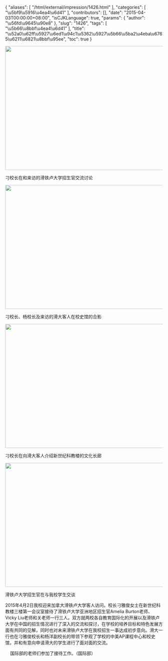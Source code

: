 {
    "aliases": [
        "/html/external/impression/1426.html"
    ],
    "categories": [
        "\u5bf9\u5916\u4ea4\u6d41"
    ],
    "contributors": [],
    "date": "2015-04-03T00:00:00+08:00",
    "isCJKLanguage": true,
    "params": {
        "author": "\u56fd\u9645\u90e8"
    },
    "slug": "1426",
    "tags": [
        "\u5b66\u8bbf\u4ea4\u6d41"
    ],
    "title": "\u52a0\u62ff\u5927\u6ed1\u94c1\u5362\u5927\u5b66\u5ba2\u4eba\u6765\u6211\u6821\u8bbf\u95ee",
    "toc": true
}


<img
    src="https://cdn.tfls.online/mirror/full/e8fabee83b8d47eb026422a93dcfc283b8adb038.jpg"
    style="display:block;margin-left:auto;margin-right:auto;"
    decoding="async"
    fetchpriority="auto"
    loading="lazy"
    height="397"
    width="600"
/>




刁校长在和来访的滑铁卢大学招生官交流讨论





<img
    src="https://cdn.tfls.online/mirror/full/b6661b0440d83e624a4a98364a3f7722e3db21d9.jpg"
    style="display:block;margin-left:auto;margin-right:auto;"
    decoding="async"
    fetchpriority="auto"
    loading="lazy"
    height="397"
    width="600"
/>




刁校长、杨校长及来访的滑大客人在校史馆的合影





<img
    src="https://cdn.tfls.online/mirror/full/097d19fe3eaf15525e4a0b71b2d046d900f57292.jpg"
    style="display:block;margin-left:auto;margin-right:auto;"
    decoding="async"
    fetchpriority="auto"
    loading="lazy"
    height="397"
    width="600"
/>




刁校长在向滑大客人介绍新世纪科教楼的文化长廊





<img
    src="https://cdn.tfls.online/mirror/full/a3a50ee2c12782fa36148dd744b5dac4d8307efc.jpg"
    style="display:block;margin-left:auto;margin-right:auto;"
    decoding="async"
    fetchpriority="auto"
    loading="lazy"
    height="397"
    width="600"
/>




滑铁卢大学招生官在与我校学生交谈




  





2015年4月2日我校迎来加拿大滑铁卢大学客人访问。校长刁雅俊女士在新世纪科教楼三楼第一会议室接待了滑铁卢大学亚洲地区招生官Amelia Burton老师、Vicky Liu老师和关老师一行三人。双方就两校各自教育国际化的开展以及滑铁卢大学在中国的招生情况进行了深入的交流和探讨，在学校的培养目标和特色发展方面有共同的见解，同时也对未来滑铁卢大学在我校招生一事达成初步意向。滑大一行也在刁雅俊校长和杨洋副校长的带领下参观了学校的中美AP课程中心和校史馆，并和有意向申请滑大的学生进行了面对面的交流。




    国际部的老师们参加了接待工作。（国际部）




  



